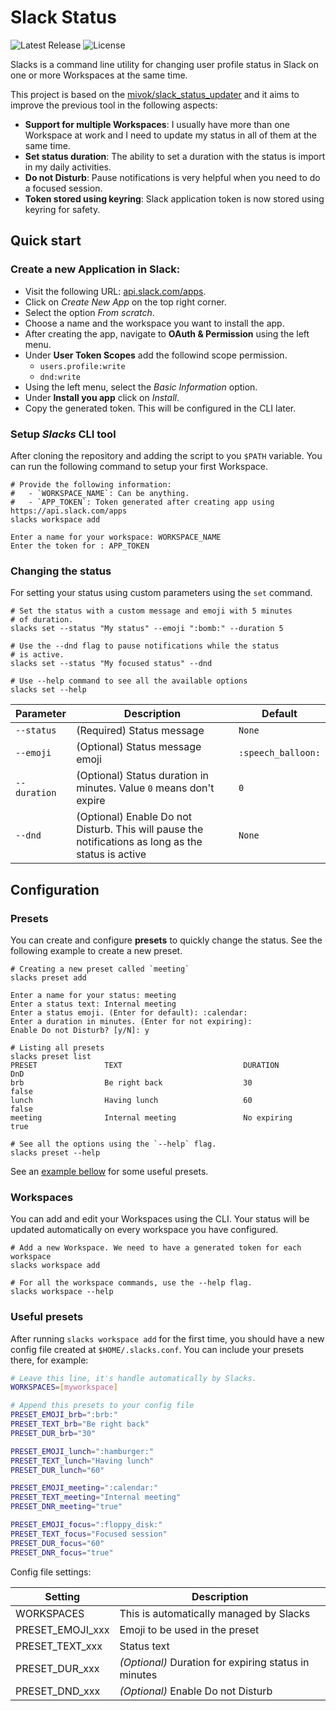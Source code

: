 # Slack Status

![Latest Release](https://img.shields.io/github/v/release/gvicentin/slacks)
![License](https://img.shields.io/github/license/gvicentin/slacks)

Slacks is a command line utility for changing user profile status in Slack on
one or more Workspaces at the same time.

This project is based on the [mivok/slack_status_updater](https://github.com/mivok/slack_status_updater) 
and it aims to improve the previous tool in the following aspects:

- **Support for multiple Workspaces**: I usually have more than one Workspace at work
    and I need to update my status in all of them at the same time.
- **Set status duration**: The ability to set a duration with the status is import
    in my daily activities.
- **Do not Disturb**: Pause notifications is very helpful when you need to do a focused
    session.
- **Token stored using keyring**: Slack application token is now stored using keyring
    for safety.

## Quick start

### Create a new Application in Slack:

- Visit the following URL: [api.slack.com/apps](https://api.slack.com/apps).
- Click on *Create New App* on the top right corner.
- Select the option *From scratch*.
- Choose a name and the workspace you want to install the app.
- After creating the app, navigate to **OAuth & Permission** using the left menu.
- Under **User Token Scopes** add the followind scope permission.
    - `users.profile:write`
    - `dnd:write`
- Using the left menu, select the *Basic Information* option.
- Under **Install you app** click on *Install*.
- Copy the generated token. This will be configured in the CLI later.

### Setup *Slacks* CLI tool

After cloning the repository and adding the script to you `$PATH` variable. You can run
the following command to setup your first Workspace.

```console
# Provide the following information:
#   - `WORKSPACE_NAME`: Can be anything.
#   - `APP_TOKEN`: Token generated after creating app using https://api.slack.com/apps
slacks workspace add

Enter a name for your workspace: WORKSPACE_NAME
Enter the token for : APP_TOKEN
```

### Changing the status

For setting your status using custom parameters using the `set` command.

```console
# Set the status with a custom message and emoji with 5 minutes
# of duration.
slacks set --status "My status" --emoji ":bomb:" --duration 5

# Use the --dnd flag to pause notifications while the status
# is active.
slacks set --status "My focused status" --dnd

# Use --help command to see all the available options
slacks set --help
```

| Parameter | Description | Default |
|-----------|-------------|---------|
|`--status` | (Required) Status message | `None` |
|`--emoji`  | (Optional) Status message emoji | `:speech_balloon:` |
|`--duration` | (Optional) Status duration in minutes. Value `0` means don't expire | `0` |
|`--dnd` | (Optional) Enable Do not Disturb. This will pause the notifications as long as the status is active | `None` |

## Configuration

### Presets

You can create and configure **presets** to quickly change the status. See the following
example to create a new preset.

```console
# Creating a new preset called `meeting`
slacks preset add

Enter a name for your status: meeting
Enter a status text: Internal meeting
Enter a status emoji. (Enter for default): :calendar:
Enter a duration in minutes. (Enter for not expiring):
Enable Do not Disturb? [y/N]: y

# Listing all presets
slacks preset list
PRESET               TEXT                           DURATION        DnD
brb                  Be right back                  30              false
lunch                Having lunch                   60              false
meeting              Internal meeting               No expiring     true

# See all the options using the `--help` flag.
slacks preset --help
```

See an [example bellow](#useful-presets) for some useful presets.

### Workspaces

You can add and edit your Workspaces using the CLI. Your status will be updated
automatically on every workspace you have configured.

```console
# Add a new Workspace. We need to have a generated token for each workspace
slacks workspace add

# For all the workspace commands, use the --help flag.
slacks workspace --help
```

### Useful presets

After running `slacks workspace add` for the first time, you should have a new config
file created at `$HOME/.slacks.conf`. You can include your presets there, for example:

```sh
# Leave this line, it's handle automatically by Slacks.
WORKSPACES=[myworkspace]

# Append this presets to your config file
PRESET_EMOJI_brb=":brb:"
PRESET_TEXT_brb="Be right back"
PRESET_DUR_brb="30"

PRESET_EMOJI_lunch=":hamburger:"
PRESET_TEXT_lunch="Having lunch"
PRESET_DUR_lunch="60"

PRESET_EMOJI_meeting=":calendar:"
PRESET_TEXT_meeting="Internal meeting"
PRESET_DNR_meeting="true"

PRESET_EMOJI_focus=":floppy_disk:"
PRESET_TEXT_focus="Focused session"
PRESET_DUR_focus="60"
PRESET_DNR_focus="true"
```

Config file settings:

| Setting           | Description                                           |
| ----------------- | ----------------------------------------------------- |
| WORKSPACES        | This is automatically managed by Slacks               |
| PRESET_EMOJI_xxx  | Emoji to be used in the preset                        |
| PRESET_TEXT_xxx   | Status text                                           |
| PRESET_DUR_xxx    | *(Optional)* Duration for expiring status in minutes  |
| PRESET_DND_xxx    | *(Optional)* Enable Do not Disturb                    |
